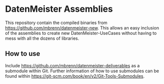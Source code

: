 # DatenMeister Assemblies

This repository contain the compiled binaries from https://github.com/mbrenn/datenmeister-new. This allows an easy inclusion of the assemblies to create new DatenMeister-UseCases without having to mess with all the dozens of libraries. 

## How to use

Include https://github.com/mbrenn/datenmeister-deliverables as a submodule within Git. Further information of how to use submodules can be found within https://git-scm.com/book/en/v2/Git-Tools-Submodules.
